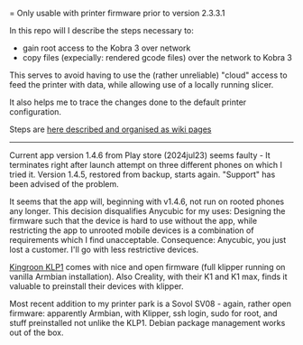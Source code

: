 
= Only usable with printer firmware prior to version 2.3.3.1

In this repo will I describe the steps necessary to:
 - gain root access to the Kobra 3 over network
 - copy files (expecially: rendered gcode files) over the network to Kobra 3

This serves to avoid having to use the (rather unreliable) "cloud" access to feed
the printer with data, while allowing use of a locally running slicer.

It also helps me to trace the changes done to the default printer configuration.

Steps are [here described and organised as wiki pages](https://github.com/Bushmills/Anycubic-Kobra-3-rooted/wiki/Top)

----

Current app version 1.4.6 from Play store (2024jul23) seems faulty - It terminates right after launch attempt on three different phones on which I tried it. Version 1.4.5, restored from backup, starts again. "Support" has been advised of the problem.

It seems that the app will, beginning with v1.4.6, not run on rooted phones any longer. This decision disqualifies Anycubic for my uses: Designing the firmware such that the device is hard to use without the app, while restricting the app to unrooted mobile devices is a combination of requirements which I find unacceptable.
Consequence: Anycubic, you just lost a customer. I'll go with less restrictive devices.

[Kingroon KLP1](https://github.com/Bushmills/Kingroon-KLP1-rooted/wiki) comes with nice and open firmware (full klipper running on vanilla Armbian installation). Also Creality, with their K1 and K1 max, finds it valuable to preinstall their devices with klipper.

Most recent addition to my printer park is a Sovol SV08 - again, rather open firmware:  apparently Armbian, with Klipper, ssh login, sudo for root, and stuff preinstalled not unlike the KLP1. Debian package management works out of the box.
